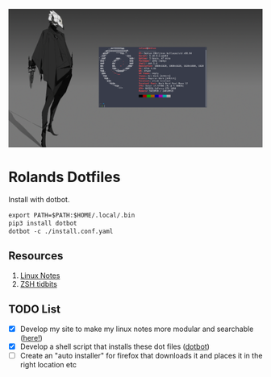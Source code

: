 ![heading](https://github.com/RolandWarburton/dotfiles/raw/master/Media/heading.png  "heading")

# Rolands Dotfiles

Install with dotbot.

```none
export PATH=$PATH:$HOME/.local/.bin
pip3 install dotbot
dotbot -c ./install.conf.yaml
```

## Resources

1. [Linux Notes](https://blog.rolandw.dev/notes/linux/)
2. [ZSH tidbits](http://zzapper.co.uk/zshtips.html)

## TODO List

* [x] Develop my site to make my linux notes more modular and searchable ([here!](https://blog.rolandw.dev/notes/linux))
* [x] Develop a shell script that installs these dot files ([dotbot](https://github.com/anishathalye/dotbot))
* [ ] Create an "auto installer" for firefox that downloads it and places it in the right location etc
